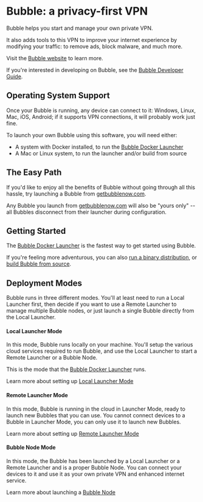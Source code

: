 # Bubble: a privacy-first VPN

Bubble helps you start and manage your own private VPN.

It also adds tools to this VPN to improve your internet experience by modifying your traffic: to
remove ads, block malware, and much more.

Visit the [Bubble website](https://getbubblenow.com/) to learn more.

If you're interested in developing on Bubble, see the [Bubble Developer Guide](docs/dev.md).

## Operating System Support
Once your Bubble is running, any device can connect to it: Windows, Linux, Mac, iOS, Android;
if it supports VPN connections, it will probably work just fine.

To launch your own Bubble using this software, you will need either:
 * A system with Docker installed, to run the [Bubble Docker Launcher](docs/docker-launcher.md)
 * A Mac or Linux system, to run the launcher and/or build from source

## The Easy Path
If you'd like to enjoy all the benefits of Bubble without going through all this hassle,
try launching a Bubble from [getbubblenow.com](https://getbubblenow.com/).

Any Bubble you launch from [getbubblenow.com](https://getbubblenow.com/) will also be "yours only" -- all Bubbles
disconnect from their launcher during configuration.

## Getting Started
The [Bubble Docker Launcher](docs/docker-launcher.md) is the fastest way to get started using Bubble.

If you're feeling more adventurous, you can also [run a binary distribution](docs/run-binary.md), or [build Bubble from source](docs/dev.md).
 
## Deployment Modes
Bubble runs in three different modes. You'll at least need to run a Local Launcher first, then
decide if you want to use a Remote Launcher to manage multiple Bubble nodes, or just launch a single Bubble
directly from the Local Launcher.

#### Local Launcher Mode
In this mode, Bubble runs locally on your machine. You'll setup the various cloud services required to run Bubble,
and use the Local Launcher to start a Remote Launcher or a Bubble Node.

This is the mode that the [Bubble Docker Launcher](docs/docker-launcher.md) runs.

Learn more about setting up [Local Launcher Mode](docs/local-launcher.md)

#### Remote Launcher Mode
In this mode, Bubble is running in the cloud in Launcher Mode, ready to launch new Bubbles that you can use.
You cannot connect devices to a Bubble in Launcher Mode, you can only use it to launch new Bubbles.

Learn more about setting up [Remote Launcher Mode](docs/remote-launcher.md)

#### Bubble Node Mode
In this mode, the Bubble has been launched by a Local Launcher or a Remote Launcher and is a proper Bubble Node.
You can connect your devices to it and use it as your own private VPN and enhanced internet service.

Learn more about launching a [Bubble Node](docs/launch-node.md)
